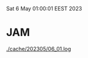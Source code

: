 Sat  6 May 01:00:01 EEST 2023
# JAM
<a href='./cache/202305/06_01.log'>./cache/202305/06_01.log</a>
